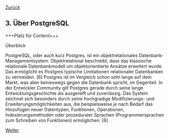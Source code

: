 [Zurück](02_Ueber_JSON.md)

## 3. Über PostgreSQL

+++Platz für Content+++

Überblick

PostgreSQL, oder auch kurz Postgres, ist ein objektrelationales Datenbank-Managementsystem. Objektrelational beschreibt, dass das klassische relationale Datenbankmodell um objektorientierte Ansätze erweitert wurde. Das ermöglicht es Postgres typische Limitationen relationaler Datenbanken zu vermeiden. [6]
Postgres ist im Vergleich schon sehr lange auf dem Markt, was aber keineswegs gegen die Datenbank spricht, im Gegenteil. In der Entwickler Community gilt Postgres gerade durch seine lange Entwicklungsgeschichte als ausgereift und zuverlässig. Das System zeichnet sich besonders durch seine hochgradige Modifizierungs- und Erweiterungsmöglichkeiten aus, die beispielsweise je nach Bedarf das Hinzufügen neuer Datentypen, Funktionen, Operationen, Indexierungsmethoden oder prozeduraler Sprachen (Programmiersprachen zum Schreiben von Funktionen) ermöglichen. [6]

[Weiter](04_Ueber_MongoDB.md)